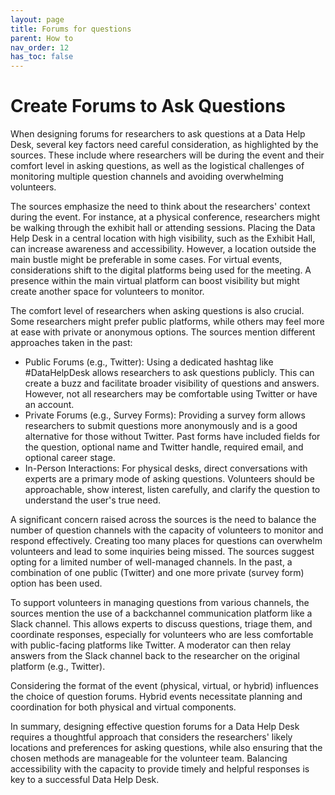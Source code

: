 ```yaml
---
layout: page
title: Forums for questions
parent: How to
nav_order: 12
has_toc: false
---
```


# Create Forums to Ask Questions

When designing forums for researchers to ask questions at a Data Help Desk,
several key factors need careful consideration, as highlighted by the sources.
These include where researchers will be during the event and their comfort level
in asking questions, as well as the logistical challenges of monitoring multiple
question channels and avoiding overwhelming volunteers.

The sources emphasize the need to think about the researchers' context during
the event. For instance, at a physical conference, researchers might be walking
through the exhibit hall or attending sessions. Placing the Data Help Desk in a
central location with high visibility, such as the Exhibit Hall, can increase
awareness and accessibility. However, a location outside the main bustle might
be preferable in some cases. For virtual events, considerations shift to the
digital platforms being used for the meeting. A presence within the main virtual
platform can boost visibility but might create another space for volunteers to
monitor.

The comfort level of researchers when asking questions is also crucial. Some
researchers might prefer public platforms, while others may feel more at ease
with private or anonymous options. The sources mention different approaches
taken in the past:

-   Public Forums (e.g., Twitter): Using a dedicated hashtag like #DataHelpDesk
    allows researchers to ask questions publicly. This can create a buzz and
    facilitate broader visibility of questions and answers. However, not all
    researchers may be comfortable using Twitter or have an account.
-   Private Forums (e.g., Survey Forms): Providing a survey form allows
    researchers to submit questions more anonymously and is a good alternative
    for those without Twitter. Past forms have included fields for the question,
    optional name and Twitter handle, required email, and optional career stage.
-   In-Person Interactions: For physical desks, direct conversations with
    experts are a primary mode of asking questions. Volunteers should be
    approachable, show interest, listen carefully, and clarify the question to
    understand the user's true need.

A significant concern raised across the sources is the need to balance the
number of question channels with the capacity of volunteers to monitor and
respond effectively. Creating too many places for questions can overwhelm
volunteers and lead to some inquiries being missed. The sources suggest opting
for a limited number of well-managed channels. In the past, a combination of one
public (Twitter) and one more private (survey form) option has been used.

To support volunteers in managing questions from various channels, the sources
mention the use of a backchannel communication platform like a Slack channel.
This allows experts to discuss questions, triage them, and coordinate responses,
especially for volunteers who are less comfortable with public-facing platforms
like Twitter. A moderator can then relay answers from the Slack channel back to
the researcher on the original platform (e.g., Twitter).

Considering the format of the event (physical, virtual, or hybrid) influences
the choice of question forums. Hybrid events necessitate planning and
coordination for both physical and virtual components.

In summary, designing effective question forums for a Data Help Desk requires a
thoughtful approach that considers the researchers' likely locations and
preferences for asking questions, while also ensuring that the chosen methods
are manageable for the volunteer team. Balancing accessibility with the capacity
to provide timely and helpful responses is key to a successful Data Help Desk.
